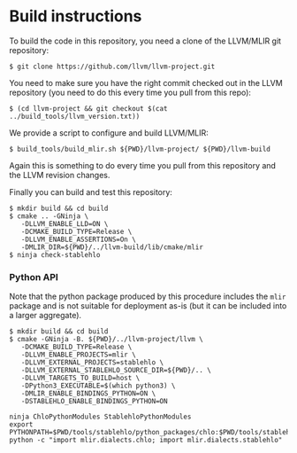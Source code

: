 # Build instructions

To build the code in this repository, you need a clone of the LLVM/MLIR git repository:

`$ git clone https://github.com/llvm/llvm-project.git`

You need to make sure you have the right commit checked out in
the LLVM repository (you need to do this every time you pull from this repo):

`$ (cd llvm-project && git checkout $(cat ../build_tools/llvm_version.txt))`

We provide a script to configure and build LLVM/MLIR:

`$ build_tools/build_mlir.sh ${PWD}/llvm-project/ ${PWD}/llvm-build`

Again this is something to do every time you pull from this repository and the
LLVM revision changes.

Finally you can build and test this repository:

```
$ mkdir build && cd build
$ cmake .. -GNinja \
   -DLLVM_ENABLE_LLD=ON \
   -DCMAKE_BUILD_TYPE=Release \
   -DLLVM_ENABLE_ASSERTIONS=On \
   -DMLIR_DIR=${PWD}/../llvm-build/lib/cmake/mlir
$ ninja check-stablehlo
```

### Python API

Note that the python package produced by this procedure includes the `mlir`
package and is not suitable for deployment as-is (but it can be included into
a larger aggregate).

```
$ mkdir build && cd build
$ cmake -GNinja -B. ${PWD}/../llvm-project/llvm \
   -DCMAKE_BUILD_TYPE=Release \
   -DLLVM_ENABLE_PROJECTS=mlir \
   -DLLVM_EXTERNAL_PROJECTS=stablehlo \
   -DLLVM_EXTERNAL_STABLEHLO_SOURCE_DIR=${PWD}/.. \
   -DLLVM_TARGETS_TO_BUILD=host \
   -DPython3_EXECUTABLE=$(which python3) \
   -DMLIR_ENABLE_BINDINGS_PYTHON=ON \
   -DSTABLEHLO_ENABLE_BINDINGS_PYTHON=ON

ninja ChloPythonModules StablehloPythonModules
export PYTHONPATH=$PWD/tools/stablehlo/python_packages/chlo:$PWD/tools/stablehlo/python_packages/stablehlo
python -c "import mlir.dialects.chlo; import mlir.dialects.stablehlo"
```
